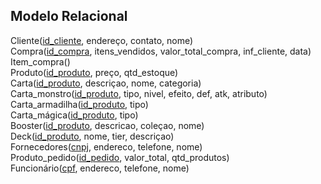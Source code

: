 ## Modelo Relacional

Cliente(<ins>id_cliente</ins>, endereço, contato, nome)<br>
Compra(<ins>id_compra</ins>, itens_vendidos, valor_total_compra, inf_cliente, data)<br>
Item_compra()<br>
Produto(<ins>id_produto</ins>, preço, qtd_estoque)<br>
Carta(<ins>id_produto</ins>, descriçao, nome, categoria)<br>
Carta_monstro(<ins>id_produto</ins>, tipo, nivel, efeito, def, atk, atributo)<br>
Carta_armadilha(<ins>id_produto</ins>, tipo)<br>
Carta_mágica(<ins>id_produto</ins>, tipo)<br>
Booster(<ins>id_produto</ins>, descricao, coleçao, nome)<br>
Deck(<ins>id_produto</ins>, nome, tier, descriçao)<br>
Fornecedores(<ins>cnpj</ins>, endereco, telefone, nome)<br>
Produto_pedido(<ins>id_pedido</ins>, valor_total, qtd_produtos)<br>
Funcionário(<ins>cpf</ins>, endereco, telefone, nome)<br>